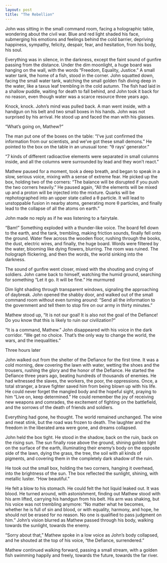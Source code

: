 ```yaml
---
layout: post
title: "The Rebellion"
---
```

John was sitting in the small command room, facing a holographic table, wondering about the civil war. Blue and red light shaded his face, submerging his emotions and feelings behind the cold barrier, depriving happiness, sympathy, felicity, despair, fear, and hesitation, from his body, his soul. 

Everything was in silence, in the darkness, except the faint sound of gunfire passing from the distance. Under the dim moonlight, a huge board was hanging on the wall, with the words “Freedom, Equality, Justice.” A small water tank, the home of a fish, stood in the corner. John squatted down, facing the small water tank, watching the small golden fish diving deep in the water, like a taxus leaf trembling in the cold autumn. The fish had laid in a shallow puddle, waiting for death to fall behind, and John took it back for no reason, even though water was a scarce resource three years ago. 

Knock, knock. John’s mind was pulled back. A man went inside, with a handgun on his belt and two small boxes in his hands. John was not surprised by his arrival. He stood up and faced the man with his glasses.

“What’s going on, Mathew?” 

The man put one of the boxes on the table: “I’ve just confirmed the information from our scientists, and we’ve got these small demons.” He pointed to the box on the table in an unusual tone: “θ rays’ generator.”

“7 kinds of different radioactive elements were separated in small columns inside, and all the columns were surrounded by lead and they won’t react.”

Mathew paused for a moment, took a deep breath, and began to speak in a slow, serious voice, mixing with a sense of extreme fear. He picked up the box, holding two of the corners: “The balance will be disrupted if you push the two corners heavily.” He paused again, “All the elements will be mixed up and a proton will be injected into the mixture. Quarks will be rephotographed into an upper state called a θ particle. It will lead to unstoppable fusion in nearby atoms, generating more θ particles, and finally lead to the collapse of all the atoms on earth.”

John made no reply as if he was listening to a fairytale. 

“Bam!” Something exploded with a thunder-like voice. The board fell down to the earth, and the tank, trembling, making friction sounds, finally fell onto the ground. Water flew across the wooden floor, rushing through the books, the dust, electric wires, and finally, the huge board. Words were filtered by the water, blooming like dying flowers, blurring. The room was ruined. The holograph flickering, and then the words, the world sinking into the darkness.  

The sound of gunfire went closer, mixed with the shouting and crying of soldiers. John came back to himself, watching the humid ground, searching for something “Let it go. It will be fine.” He murmured

Dim light shading through transparent windows, signaling the approaching of daybreak. John opened the shabby door, and walked out of the small command room without even turning around: “Send all the information to the government and tell them to stop fire on our army in thirty minutes.”

Mathew stood up, “It is not our goal! It is also not the goal of the Defiance! Do you know that this is likely to ruin our civilization?” 

“It is a command, Mathew.” John disappeared with his voice in the dark corridor. “We get no choice. That’s the only way to change the world, the wars, and the inequalities.”

Three hours later

John walked out from the shelter of the Defiance for the first time. It was a cold morning, dew covering the lawn with water, wetting the shoes and the trousers, rushing the glory and the honor of the Defiance. He started the Defiance three years ago, beating hundreds of thousands of enemies. He had witnessed the slaves, the workers, the poor, the oppressions. Once, a total stranger, a brave fighter saved him from being blown up with his life. He could never forget the mangled body and the hopeful sight, praying to him “Live on, keep determined.” He could remember the joy of receiving new weapons and comrades, the excitement of fighting on the battlefield, and the sorrows of the death of friends and soldiers. 

Everything had gone, he thought. The world remained unchanged. The wine and meat stink, but the road was frozen to death. The laughter and the freedom in the liberated area were gone, and dreams collapsed.

John held the box tight. He stood in the shadow, back on the ruin, back on the rising sun. The sun finally rose above the ground, shining golden light on the surface of the earth, illuminating their enemy’s body on the opposite side of the lawn, dying the grass, the tree, the soil with all kinds of pigments, and covering them in the completely dark shadow of the ruin. 

He took out the small box, holding the two corners, hanging it overhead, into the brightness of the sun. The box reflected the sunlight, shining, with metallic luster. “How beautiful.” 

He felt a blow to his stomach. He could felt the hot liquid leaked out. It was blood. He turned around, with astonishment, finding out Mathew stood with his arm lifted, carrying his handgun from his belt. His arm was shaking, but his voice was not trembling anymore: “No matter what he becomes, whether he is full of sin and blood, or with equality, harmony, and hope, he should not be erased for no reason. No one is qualified to pass judgment on him.” John’s vision blurred as Mathew passed through his body, walking towards the sunlight, towards the enemy. 

“Sorry about that,” Mathew spoke in a low voice as John’s body collapsed, and he shouted at the top of his voice, “the Defiance, surrendered.”

Mathew continued walking forward, passing a small stream, with a golden fish swimming happily and freely, towards the future, towards the far river.

